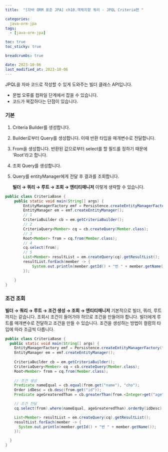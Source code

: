 ```yaml
---
title:  "[자바 ORM 표준 JPA] ch10.객체지향 쿼리 - JPQL Criteria편 "

categories:
  java-orm-jpa
tags:
  - [java-orm-jpa]

toc: true
toc_sticky: true

breadcrumbs: true

date: 2023-10-06
last_modified_at: 2023-10-06
---
```


JPQL을 자바 코드로 작성할 수 있게 도와주는 빌더 클래스 API입니다.
- 문법 오류를 컴파일 단계에서 잡을 수 있습니다.
- 코드가 복잡하다는 단점이 있습니다.
### 기본
1. Criteria Builder를 생성합니다.
2. Builder로부터 Query를 생성합니다. 이때 반환 타입을 매개변수로 전달합니다.
3. From을 생성합니다. 반환된 값으로부터 select를 할 필드를 정하기 때문에 'Root'라고 합니다.
4. 조회 Query를 생성합니다.
5. Query를 entityManager에게 전달 후 결과를 조회합니다.

   **빌더 → 쿼리 → 루트 → 조회 → 엔티티매니저** 이렇게 생략할 수 있습니다.

```java
public class CriteriaBase {
    public static void main(String[] args) {
        EntityManagerFactory emf = Persistence.createEntityManagerFactory("myApp");
        EntityManager em = emf.createEntityManager();
        // 1
        CriteriaBuilder cb = em.getCriteriaBuilder();
        // 2
        CriteriaQuery<Member> cq = cb.createQuery(Member.class);
        // 3
        Root<Member> from = cq.from(Member.class);
        // 4
        cq.select(from);
        // 5
        List<Member> resultList = em.createQuery(cq).getResultList();
        resultList.forEach(member -> {
            System.out.println(member.getId() + "번 " + member.getName());
        });

    }
}
```
### 조건 조회
**빌더 → 쿼리 → 루트 → 조건 생성 → 조회 → 엔티티매니저**
기본적으로 빌더, 쿼리, 루트까지는 같습니다.
조회시 조건이 들어가야 하므로 조건을 만들어야 합니다.
빌더에게 루트를 매개변수로 전달하고 조건을 만들 수 있습니다.
조건을 생성하는 방법이 컬럼의 타입에 따라 조금씩 다릅니다.
```java
public class CriteriaBase {
  public static void main(String[] args) {
    EntityManagerFactory emf = Persistence.createEntityManagerFactory("myApp");
    EntityManager em = emf.createEntityManager();
    
    CriteriaBuilder cb = em.getCriteriaBuilder();
    CriteriaQuery<Member> cq = cb.createQuery(Member.class);
    Root<Member> from = cq.from(Member.class);
    
    // 조건 생성
    Predicate nameEqual = cb.equal(from.get("name"), "cho");
    Order idDesc = cb.desc(from.get("id"));
    Predicate ageGreateredThan = cb.greaterThan(from.<Integer>get("age"), 10);

    // 조건 전달
    cq.select(from).where(nameEqual, ageGreateredThan).orderBy(idDesc);

    List<Member> resultList = em.createQuery(cq).getResultList();
    resultList.forEach(member -> {
      System.out.println(member.getId() + "번 " + member.getName());
    });

  }
}
```